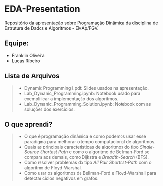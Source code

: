 # EDA-Presentation
Repositório da apresentação sobre Programação Dinâmica da disciplina de Estrutura de Dados e Algoritmos - EMAp/FGV.

## Equipe:
- Franklin Oliveira
- Lucas Ribeiro

## Lista de Arquivos

> - Dynamic Programming I.pdf: Slides usados na apresentação.
> - Lab_Dymanic_Programming.ipynb: Notebook usado para exemplificar a implementação dos algoritmos.
> - Lab_Dymanic_Programming_Solution.ipynb: Notebook com as soluções dos exercícios.

## O que aprendi?

> - O que é programação dinâmica e como podemos usar esse paradigma para melhorar o tempo computacional de algoritmos.
> - Quais as principais características de algoritmos do tipo *Single-Source Shortest Path* e como o algoritmo de Bellman-Ford se compara aos demais, como Dijkstra e *Breadth-Search* (BFS). 
> - Como resolver problemas do tipo *All Pair Shortest-Path* com o algoritmo de Floyd-Warshall.
> - Como usar os algoritmos de Bellman-Ford e Floyd-Warshall para detectar ciclos negativos em grafos.

